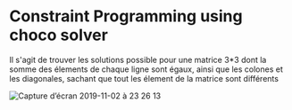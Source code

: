 # Constraint Programming using choco solver
Il s'agit de trouver les solutions possible pour une matrice 3*3 dont la somme des élements de chaque ligne sont égaux, ainsi que les colones et les diagonales, sachant que tout les élement de la matrice sont différents


![Capture d’écran 2019-11-02 à 23 26 13](https://user-images.githubusercontent.com/22420836/68077681-56058680-fdc8-11e9-9ffd-c8b63f2f26e8.png)

